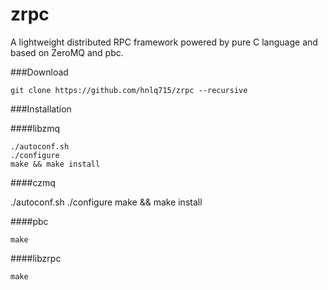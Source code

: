 zrpc
====

A lightweight distributed RPC framework powered by pure C language and based on ZeroMQ and pbc.

###Download

    git clone https://github.com/hnlq715/zrpc --recursive

###Installation

####libzmq

    ./autoconf.sh
    ./configure
    make && make install

####czmq

   ./autoconf.sh
   ./configure
   make && make install

####pbc

    make

####libzrpc

    make

